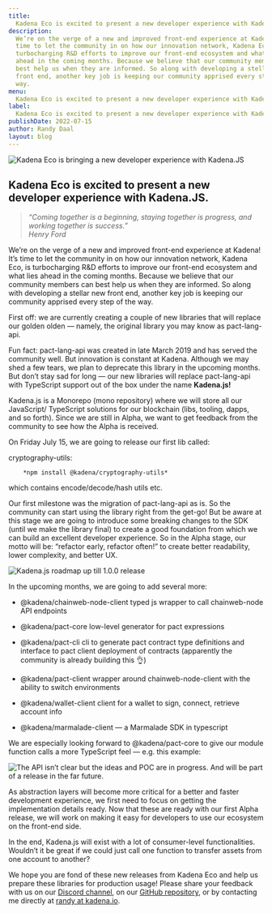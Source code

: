 ```yaml
---
title:
  Kadena Eco is excited to present a new developer experience with Kadena.JS.
description:
  We’re on the verge of a new and improved front-end experience at Kadena! It’s
  time to let the community in on how our innovation network, Kadena Eco, is
  turbocharging R&D efforts to improve our front-end ecosystem and what lies
  ahead in the coming months. Because we believe that our community members can
  best help us when they are informed. So along with developing a stellar new
  front end, another key job is keeping our community apprised every step of the
  way.
menu:
  Kadena Eco is excited to present a new developer experience with Kadena.JS.
label:
  Kadena Eco is excited to present a new developer experience with Kadena.JS.
publishDate: 2022-07-15
author: Randy Daal
layout: blog
---
```


![Kadena Eco is bringing a new developer experience with Kadena.JS](/assets/blog/1_IlvgBc3Vwf6D4tc631_h2A.webp)

## Kadena Eco is excited to present a new developer experience with Kadena.JS.

> _“Coming together is a beginning, staying together is progress, and working
> together is success.”  
> Henry Ford_

We’re on the verge of a new and improved front-end experience at Kadena! It’s
time to let the community in on how our innovation network, Kadena Eco, is
turbocharging R&D efforts to improve our front-end ecosystem and what lies ahead
in the coming months. Because we believe that our community members can best
help us when they are informed. So along with developing a stellar new front
end, another key job is keeping our community apprised every step of the way.

First off: we are currently creating a couple of new libraries that will replace
our golden olden — namely, the original library you may know as pact-lang-api.

Fun fact: pact-lang-api was created in late March 2019 and has served the
community well. But innovation is constant at Kadena. Although we may shed a few
tears, we plan to deprecate this library in the upcoming months. But don’t stay
sad for long — our new libraries will replace pact-lang-api with TypeScript
support out of the box under the name **Kadena.js!**

Kadena.js is a Monorepo (mono repository) where we will store all our
JavaScript/ TypeScript solutions for our blockchain (libs, tooling, dapps, and
so forth). Since we are still in Alpha, we want to get feedback from the
community to see how the Alpha is received.

On Friday July 15, we are going to release our first lib called:

cryptography-utils:

```
    *npm install @kadena/cryptography-utils*
```

which contains encode/decode/hash utils etc.

Our first milestone was the migration of pact-lang-api as is. So the community
can start using the library right from the get-go! But be aware at this stage we
are going to introduce some breaking changes to the SDK (until we make the
library final) to create a good foundation from which we can build an excellent
developer experience. So in the Alpha stage, our motto will be: “refactor early,
refactor often!” to create better readability, lower complexity, and better UX.

![Kadena.js roadmap up till 1.0.0 release](/assets/blog/1_QS7cr-peW81749ZBv24bYQ.webp)

In the upcoming months, we are going to add several more:

- @kadena/chainweb-node-client typed js wrapper to call chainweb-node API
  endpoints

- @kadena/pact-core low-level generator for pact expressions

- @kadena/pact-cli cli to generate pact contract type definitions and interface
  to pact client deployment of contracts (apparently the community is already
  building this 👌)

- @kadena/pact-client wrapper around chainweb-node-client with the ability to
  switch environments

- @kadena/wallet-client client for a wallet to sign, connect, retrieve account
  info

- @kadena/marmalade-client — a Marmalade SDK in typescript

We are especially looking forward to @kadena/pact-core to give our module
function calls a more TypeScript feel — e.g. this example:

![The API isn’t clear but the ideas and POC are in progress. And will be part of a release in the far future.](/assets/blog/1_0uzrG6_R0AKad-68YRyU_Q.webp)

As abstraction layers will become more critical for a better and faster
development experience, we first need to focus on getting the implementation
details ready. Now that these are ready with our first Alpha release, we will
work on making it easy for developers to use our ecosystem on the front-end
side.

In the end, Kadena.js will exist with a lot of consumer-level functionalities.
Wouldn’t it be great if we could just call one function to transfer assets from
one account to another?

We hope you are fond of these new releases from Kadena Eco and help us prepare
these libraries for production usage! Please share your feedback with us on our
[Discord channel](http://discord.io/kadena), on our
[GitHub repository](https://github.com/kadena-io/), or by contacting me directly
at [randy at kadena.io](mailto:randy@kadena.io).
